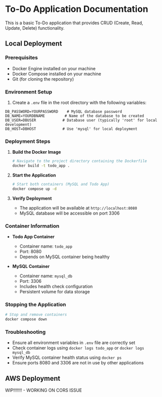 # To-Do Application Documentation

This is a basic To-Do application that provides CRUD (Create, Read, Update, Delete) functionality.

## Local Deployment

### Prerequisites
- Docker Engine installed on your machine
- Docker Compose installed on your machine
- Git (for cloning the repository)

### Environment Setup

1. Create a `.env` file in the root directory with the following variables:
```
DB_PASSWORD=YOURPASSWORD    # MySQL database password
DB_NAME=YOURDBNAME         # Name of the database to be created
DB_USER=DBUSER            # Database user (typically 'root' for local development)
DB_HOST=DBHOST            # Use 'mysql' for local deployment
```

### Deployment Steps

1. **Build the Docker Image**
   ```bash
   # Navigate to the project directory containing the Dockerfile
   docker build -t todo_app .
   ```

2. **Start the Application**
   ```bash
   # Start both containers (MySQL and Todo App)
   docker compose up -d
   ```

3. **Verify Deployment**
   - The application will be available at `http://localhost:8080`
   - MySQL database will be accessible on port 3306

### Container Information
- **Todo App Container**
  - Container name: `todo_app`
  - Port: 8080
  - Depends on MySQL container being healthy

- **MySQL Container**
  - Container name: `mysql_db`
  - Port: 3306
  - Includes health check configuration
  - Persistent volume for data storage

### Stopping the Application
```bash
# Stop and remove containers
docker compose down
```

### Troubleshooting
- Ensure all environment variables in `.env` file are correctly set
- Check container logs using `docker logs todo_app` or `docker logs mysql_db`
- Verify MySQL container health status using `docker ps`
- Ensure ports 8080 and 3306 are not in use by other applications

## AWS Deployment
WIP!!!!!!! - WORKING ON CORS ISSUE

